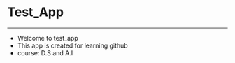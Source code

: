 # Test_App
---
- Welcome to test_app
- This app is created for learning github
- course: D.S and A.I